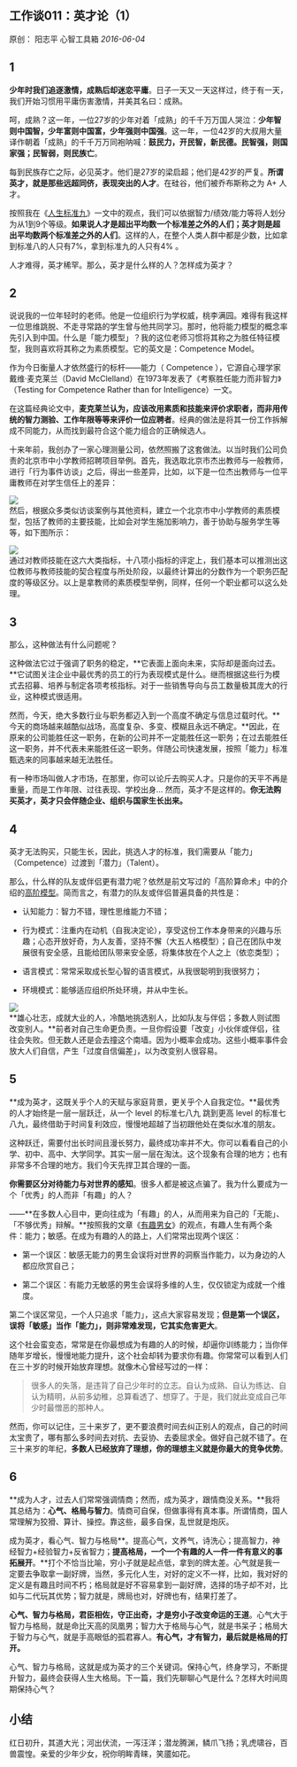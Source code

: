 ## 工作谈011：英才论（1）

原创：  阳志平  心智工具箱  _2016-06-04_

## 1

**少年时我们追逐激情，成熟后却迷恋平庸**。日子一天又一天这样过，终于有一天，我们开始习惯用平庸伤害激情，并美其名曰：成熟。

呵，成熟？这一年，一位27岁的少年对着「成熟」的千千万万国人哭泣：**少年智则中国智，少年富则中国富，少年强则中国强**。这一年，一位42岁的大叔用大量译作朝着「成熟」的千千万万同袍呐喊：**鼓民力，开民智，新民德。民智强，则国家强；民智弱，则民族亡**。

每到民族存亡之际，必见英才。他们是27岁的梁启超；他们是42岁的严复。**所谓英才，就是那些远超同侪，表现突出的人才**。在硅谷，他们被乔布斯称之为 A+ 人才。

按照我在《[人生标准九](http://mp.weixin.qq.com/s?__biz=MzA3MzM0MjUyMQ==&mid=404623418&idx=1&sn=0477cfd5ad65de4060e61cf9a983d327&scene=21#wechat_redirect)》一文中的观点，我们可以依据智力/绩效/能力等将人划分为从1到9个等级。**如果说人才是超出平均数一个标准差之外的人们；英才则是超出平均数两个标准差之外的人们**。这样的人，在整个人类人群中都是少数，比如拿到标准八的人只有7%，拿到标准九的人只有4% 。

人才难得，英才稀罕。那么，英才是什么样的人？怎样成为英才？

## 2

说说我的一位年轻时的老师。他是一位组织行为学权威，桃李满园。难得有我这样一位思维跳脱、不走寻常路的学生曾与他共同学习。那时，他将能力模型的概念率先引入到中国。什么是「能力模型」？我的这位老师习惯将其称之为胜任特征模型，我则喜欢将其称之为素质模型。它的英文是：Competence Model。

作为今日衡量人才依然盛行的标杆——能力（ Competence ），它源自心理学家戴维·麦克莱兰（David McClelland）在1973年发表了《考察胜任能力而非智力》（Testing for Competence Rather than for Intelligence）一文。

在这篇经典论文中，**麦克莱兰认为，应该改用素质和技能来评价求职者，而非用传统的智力测验、工作年限等等来评价一位应聘者**。经典的做法是将其一份工作拆解成不同能力，从而找到最符合这个能力组合的正确候选人。

十来年前，我创办了一家心理测量公司，依然照搬了这套做法。以当时我们公司负责的北京市中小学教师招聘项目举例。首先，我选取北京市杰出教师与一般教师，进行「行为事件访谈」之后，得出一些差异，比如，以下是一位杰出教师与一位平庸教师在对学生信任上的差异：

![](http://mmbiz.qpic.cn/mmbiz/l3Oo0icr0VH3dN9cTcxvn3W2TBXKWOeCTWU6kqnGLmRrjicH6tWJBjEbICaQoFO7W9fVMcJf5ORtU4SK5kQME4Gg/640?wx_fmt=jpeg&tp=webp&wxfrom=5&wx_lazy=1&wx_co=1)  
然后，根据众多类似访谈案例与其他资料，建立一个北京市中小学教师的素质模型，包括了教师的主要技能，比如会对学生施加影响力，善于协助与服务学生等等，如下图所示：

![](http://mmbiz.qpic.cn/mmbiz/l3Oo0icr0VH3dN9cTcxvn3W2TBXKWOeCTA617IPMibqHOxh8LEWV5B8W95arLqnk6zmCW6CdOTHyRiaukFc5R4w0A/640?wx_fmt=jpeg&tp=webp&wxfrom=5&wx_lazy=1&wx_co=1)  
通过对教师技能在这六大类指标，十八项小指标的评定上，我们基本可以推测出这位教师与教师技能的契合程度与所处阶段，以最终计算出的分数作为一个职务匹配度的等级区分。以上是拿教师的素质模型举例，同样，任何一个职业都可以这么处理。

## 3

那么，这种做法有什么问题呢？

这种做法它过于强调了职务的稳定，**它表面上面向未来，实际却是面向过去。**它试图关注企业中最优秀的员工的行为表现模式是什么。继而根据这些行为模式去招募、培养与制定各项考核指标。对于一些销售导向与员工数量极其庞大的行业，这种模式很适用。

然而，今天，绝大多数行业与职务都迈入到一个高度不确定与信息过载时代。**今天的商场越来越酷似战场，高度复杂、多变、模糊且永远不确定。**因此，在原来的公司能胜任这一职务，在新的公司并不一定能胜任这一职务；在过去能胜任这一职务，并不代表未来能胜任这一职务。伴随公司快速发展，按照「能力」标准甄选来的同事越来越无法胜任。

有一种市场叫做人才市场，在那里，你可以论斤去购买人才。只是你的天平不再是重量，而是工作年限、过往表现、学校出身… 然而，英才不是这样的。**你无法购买英才，英才只会伴随企业、组织与国家生长出来。**

## 4

英才无法购买，只能生长，因此，挑选人才的标准，我们需要从「能力」（Competence）过渡到「潜力」（Talent）。

那么，什么样的队友或伴侣更有潜力呢？依然是前文写过的「高阶算命术」中的介绍的[高阶模型](http://mp.weixin.qq.com/s?__biz=MzA3MzM0MjUyMQ==&mid=2652149180&idx=1&sn=fe437b1d1d1490453f51d6445eddfa52&scene=21#wechat_redirect)。简而言之，有潜力的队友或伴侣普遍具备的共性是：

-   认知能力：智力不错，理性思维能力不错；
    
-   行为模式：注重内在动机（自我决定论），享受这份工作本身带来的兴趣与乐趣；心态开放好奇，为人友善，坚持不懈（大五人格模型）；自己在团队中发展很有安全感，且能给团队带来安全感，将集体放在个人之上（依恋类型）；
    
-   语言模式：常常采取成长型心智的语言模式，从我很聪明到我很努力；
    
-   环境模式：能够适应组织所处环境，并从中生长。
    

![](http://mmbiz.qpic.cn/mmbiz/l3Oo0icr0VH3dN9cTcxvn3W2TBXKWOeCTVI34ySbsXrueRiaA3q9hWk3CfAJRN2JXKTtqcTwfd5w4RppiasnaRiaag/640?wx_fmt=jpeg&tp=webp&wxfrom=5&wx_lazy=1&wx_co=1)  
**雄心壮志，成就大业的人，冷酷地挑选别人，比如队友与伴侣；多数人则试图改变别人。**前者对自己生命更负责。一旦你假设要「改变」小伙伴或伴侣，往往会失败。但无数人还是会去撞这个南墙。因为小概率会成功。这些小概率事件会放大人们自信，产生「过度自信偏差」，以为改变别人很容易。

## 5

**成为英才，这既关乎个人的天赋与家庭背景，更关乎个人自我定位。**最优秀的人才始终是一层一层跃迁，从一个 level 的标准七八九 跳到更高 level 的标准七八九，最终借助于时间复利效应，慢慢地超越了当初跟他处在类似水准的朋友。

这种跃迁，需要付出长时间且漫长努力，最终成功率并不大。你可以看看自己的小学、初中、高中、大学同学。其实一层一层在淘汰。这个现象有合理的地方；也有非常多不合理的地方。我们今天先捍卫其合理的一面。

**你需要区分对待能力与对世界的感知**。很多人都是被这点骗了。我为什么要成为一个「优秀」的人而非「有趣」的人？

——**在多数人心目中，更向往成为「有趣」的人，从而用来为自己的「无能」、「不够优秀」辩解。**按照我的文章《[有趣男女](http://mp.weixin.qq.com/s?__biz=MzA3MzM0MjUyMQ==&mid=200570278&idx=1&sn=e0f223d0fe23fd256eb6e6ca181f1184&scene=21#wechat_redirect)》的观点，有趣人生有两个条件：能力；敏感。在成为有趣的人的路上，人们常常出现两个误区：

-   第一个误区：敏感无能力的男生会误将对世界的洞察当作能力，以为身边的人都应欣赏自己；
    
-   第二个误区：有能力无敏感的男生会误将多维的人生，仅仅锁定为成就一个维度。
    

  
第二个误区常见，一个人只追求「能力」，这点大家容易发现；**但是第一个误区，误将「敏感」当作「能力」，则非常难发现，它其实危害更大**。

这个社会蛮变态，常常是在你最想成为有趣的人的时候，却逼你训练能力；当你伴随年岁增长，慢慢地能力提升，这个社会却转为要求你有趣。你常常可以看到人们在三十岁的时候开始放弃理想。就像木心曾经写过的一样：

> 很多人的失落，是违背了自己少年时的立志。自认为成熟、自认为练达、自认为精明，从前多幼稚，总算看透了、想穿了。于是，我们就此变成自己年少时最憎恶的那种人。

然而，你可以记住，三十来岁了，更不要浪费时间去纠正别人的观点，自己的时间太宝贵了，哪有那么多时间去对抗、去妥协、去委屈求全。做好自己就不错了。在三十来岁的年纪，**多数人已经放弃了理想，你的理想主义就是你最大的竞争优势**。

## 6

**成为人才，过去人们常常强调情商；然而，成为英才，跟情商没关系。**我将其总结为：**心气、格局与智力**。情商可自保，但做事得有真本事。所谓情商，国人常理解为狡猾、算计、操控。靠这些，最多自保，乱世就是炮灰。

成为英才，看心气、智力与格局**。提高心气，文养气，诗洗心；提高智力，神经智力+经验智力+反省智力；**提高格局，一个一个有趣的人一件一件有意义的事拓展开**。**打个不恰当比喻，穷小子就是起点低，拿到的牌太差。心气就是我一定要去争取拿一副好牌，当然，多元化人生，对好的定义不一样，比如，我对好的定义是有趣且时间不朽；格局就是好不容易拿到一副好牌，选择的场子却不对，比如与二代玩其优势；智力就是，牌局也对，好牌也有，结果打差了。

**心气、智力与格局，君臣相佐，守正出奇，才是穷小子改变命运的王道**。心气大于智力与格局，就是命比天高的凤凰男；智力大于格局与心气，就是书呆子；格局大于智力与心气，就是手高眼低的孤君寡人。**有心气，才有智力，最后就是格局的打开。**

心气、智力与格局，这就是成为英才的三个关键词。保持心气，终身学习，不断提升智力，最终会获得人生大格局。下一篇，我们先聊聊心气是什么？怎样大时间周期保持心气？

## 小结

红日初升，其道大光；河出伏流，一泻汪洋；潜龙腾渊，鳞爪飞扬；乳虎啸谷，百兽震惶。亲爱的少年少女，祝你明眸青睐，笑靥如花。
<!--stackedit_data:
eyJoaXN0b3J5IjpbLTQzODE2MDA3Niw5MDA2NzQyNDEsLTIwOD
g3NDY2MTIsNTk1MTAzNjIyLDEyNjk2OTExMDZdfQ==
-->